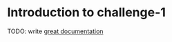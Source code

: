 # Introduction to challenge-1

TODO: write [great documentation](http://jacobian.org/writing/what-to-write/)
